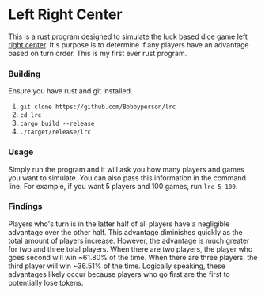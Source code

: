# Left Right Center

This is a rust program designed to simulate the luck based dice game [left right center](https://bargames101.com/lcr-game-rules/). It's purpose is to determine if any players have an advantage based on turn order. This is my first ever rust program.

### Building

Ensure you have rust and git installed.

1. `git clone https://github.com/Bobbyperson/lrc`
1. `cd lrc`
1. `cargo build --release`
1. `./target/release/lrc`

### Usage

Simply run the program and it will ask you how many players and games you want to simulate. You can also pass this information in the command line. For example, if you want 5 players and 100 games, run `lrc 5 100`.

### Findings

Players who's turn is in the latter half of all players have a negligible advantage over the other half. This advantage diminishes quickly as the total amount of players increase. However, the advantage is much greater for two and three total players. When there are two players, the player who goes second will win ~61.80% of the time. When there are three players, the third player will win ~36.51% of the time. Logically speaking, these advantages likely occur because players who go first are the first to potentially lose tokens.
